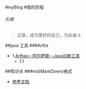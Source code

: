 #myBlog
#我的历程

######  引用
> 记录，成为更好的自己，为此奋斗





##java 工具
###Arths
- 1.[Arthas--阿尔萨斯--Java诊断工具](https://github.com/ShanShuan/myBlog/tree/master/Arthas)
    - 1.1[](https://github.com/ShanShuan/myBlog/tree/master/Arthas)






##知识点
###md(MarkDown)格式
- [参考文档](https://www.cnblogs.com/wj-1314/p/8547763.html)
